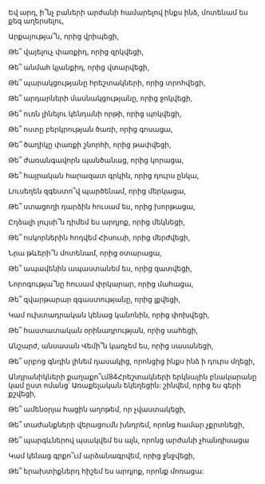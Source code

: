 Եվ արդ, ի՞նչ բաների արժանի համարելով ինքս ինձ, մոտենամ ես քեզ աղերսելու,


Արքայությա՞ն, որից վրիպեցի,


Թե՞ վայելուչ փառքիդ, որից զրկվեցի,


Թե՞ անմահ կյանքիդ, որից վտարվեցի,


Թե՞ պարակցությանը հրեշտակների, որից տրոհվեցի,


Թե՞ արդարների մասնակցությանը, որից ջոկվեցի,


Թե՞ ուռն լինելու կենդանի որթի, որից պոկվեցի,


Թե՞ ոստը բերկրության ծառի, որից գոսացա,


Թե՞ ծաղիկը փառքի շնորհի, որից թափվեցի,


Թե՞ ժառանգավորն պանծանաց, որից կորացա,


Թե՞ հայրական հարազատ գրկին, որից դուրս ընկա,


Լուսեղեն զգեստո՞վ պարծենամ, որից մերկացա,


Թե՞ ստացողի դարձին հուսամ ես, որից խորթացա,


Ըղձալի լույսի՞ն դիմեմ ես արդյոք, որից մեկնեցի,


Թե՞ ոսկորներին հոդվեմ Հիսուսի, որից մերժվեցի,


Նրա թևերի՞ն մոտենամ, որից օտարացա,


Թե՞ ապավենին ապաստանեմ ես, որից զատվեցի,


Նորոգությա՞նը հուսամ փրկարար, որից մահացա,


Թե՞ զվարթարար զգաստությանը, որից լքվեցի,


Կամ ուխտադրական կենաց կանոնին, որից փոխվեցի,


Թե՞ հաստատական օրինադրության, որից սահեցի,


Անշարժ, անսասան Վեմի՞ն կառչեմ ես, որից սասանեցի,


Թե՞ սրբոց գնդին լինեմ դասակից, որոնցից ինքս ինձ ի դուրս մղեցի,


Անդրանիկների քաղաքո՞ւմ84Հրեշտակների երկնային բնակարանը կամ ըստ ոմանց՝ Առաքելական եկեղեցին: շինվեմ, որից ես գերի քշվեցի,


Թե՞ ամենօրյա հացին աղոթեմ, որ չվաստակեցի,


Թե՞ տաժանքների վերացումն խնդրեմ, որոնց համար չքրտնեցի,


Թե՞ պարգևներով պսակվեմ ես այն, որոնց արժանի չհանդիսացա


Կամ կենաց գրքո՞ւմ արձանագրվեմ, որից ջնջվեցի,


Թե՞ երախտիքներդ հիշեմ ես արդյոք, որոնք մոռացա: